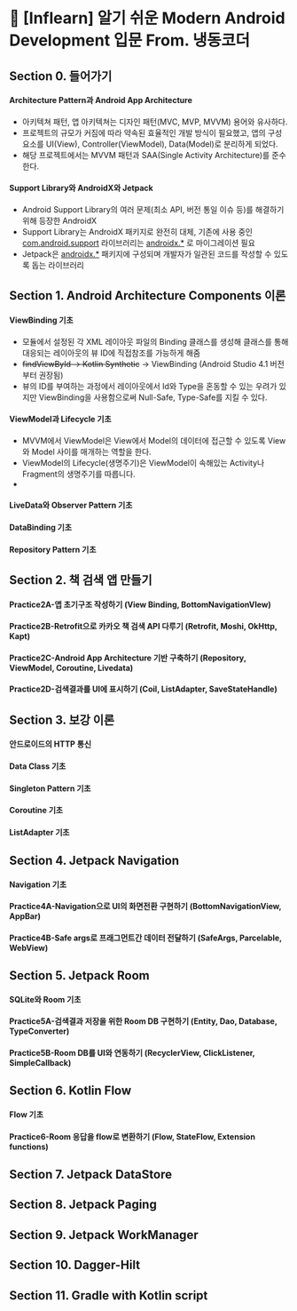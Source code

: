 # 📗 [Inflearn] 알기 쉬운 Modern Android Development 입문 From. 냉동코더

## Section 0. 들어가기
#### Architecture Pattern과 Android App Architecture
* 아키텍쳐 패턴, 앱 아키텍쳐는 디자인 패턴(MVC, MVP, MVVM) 용어와 유사하다.
* 프로젝트의 규모가 커짐에 따라 약속된 효율적인 개발 방식이 필요했고, 앱의 구성요소를 UI(View), Controller(ViewModel), Data(Model)로 분리하게 되었다.
* 해당 프로젝트에서는 MVVM 패턴과 SAA(Single Activity Architecture)를 준수한다.

#### Support Library와 AndroidX와 Jetpack
* Android Support Library의 여러 문제(최소 API, 버전 통일 이슈 등)를 해결하기 위해 등장한 AndroidX
* Support Library는 AndroidX 패키지로 완전히 대체, 기존에 사용 중인 <u>com.android.support</u> 라이브러리는 <u>androidx.*</u> 로 마이그레이션 필요
* Jetpack은 <u>androidx.*</u> 패키지에 구성되며 개발자가 일관된 코드를 작성할 수 있도록 돕는 라이브러리

## Section 1. Android Architecture Components 이론
#### ViewBinding 기초
* 모듈에서 설정된 각 XML 레이아웃 파일의 Binding 클래스를 생성해 클래스를 통해 대응되는 레이아웃의 뷰 ID에 직접참조를 가능하게 해줌
* ~~findViewById -> Kotlin Synthetic~~ -> ViewBinding (Android Studio 4.1 버전부터 권장됨)
* 뷰의 ID를 부여하는 과정에서 레이아웃에서 Id와 Type을 혼동할 수 있는 우려가 있지만 ViewBinding을 사용함으로써 Null-Safe, Type-Safe를 지킬 수 있다.

#### ViewModel과 Lifecycle 기초
* MVVM에서 ViewModel은 View에서 Model의 데이터에 접근할 수 있도록 View와 Model 사이를 매개하는 역할을 한다.
* ViewModel의 Lifecycle(생명주기)은 ViewModel이 속해있는 Activity나 Fragment의 생명주기를 따릅니다.
* 

#### LiveData와 Observer Pattern 기초

#### DataBinding 기초

#### Repository Pattern 기초

## Section 2. 책 검색 앱 만들기
#### Practice2A-앱 초기구조 작성하기 (View Binding, BottomNavigationVIew)

#### Practice2B-Retrofit으로 카카오 책 검색 API 다루기 (Retrofit, Moshi, OkHttp, Kapt)

#### Practice2C-Android App Architecture 기반 구축하기 (Repository, ViewModel, Coroutine, Livedata)

#### Practice2D-검색결과를 UI에 표시하기 (Coil, ListAdapter, SaveStateHandle)

## Section 3. 보강 이론
#### 안드로이드의 HTTP 통신

#### Data Class 기초

#### Singleton Pattern 기초

#### Coroutine 기초

#### ListAdapter 기초

## Section 4. Jetpack Navigation
#### Navigation 기초
#### Practice4A-Navigation으로 UI의 화면전환 구현하기 (BottomNavigationView, AppBar)
#### Practice4B-Safe args로 프래그먼트간 데이터 전달하기 (SafeArgs, Parcelable, WebView)

## Section 5. Jetpack Room
#### SQLite와 Room 기초
#### Practice5A-검색결과 저장을 위한 Room DB 구현하기 (Entity, Dao, Database, TypeConverter)
#### Practice5B-Room DB를 UI와 연동하기 (RecyclerView, ClickListener, SimpleCallback)

## Section 6. Kotlin Flow
#### Flow 기초
#### Practice6-Room 응답을 flow로 변환하기 (Flow, StateFlow, Extension functions)

## Section 7. Jetpack DataStore


## Section 8. Jetpack Paging



## Section 9. Jetpack WorkManager



## Section 10. Dagger-Hilt



## Section 11. Gradle with Kotlin script



